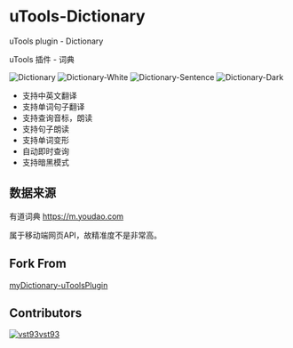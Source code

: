 # uTools-Dictionary

uTools plugin - Dictionary

uTools 插件 - 词典

![Dictionary](https://raw.githubusercontent.com/HaleShaw/uTools-Dictionary/master/Dictionary.gif)
![Dictionary-White](https://raw.githubusercontent.com/HaleShaw/uTools-Dictionary/master/Dictionary-White.png)
![Dictionary-Sentence](https://raw.githubusercontent.com/HaleShaw/uTools-Dictionary/master/Dictionary-Sentence.png)
![Dictionary-Dark](https://raw.githubusercontent.com/HaleShaw/uTools-Dictionary/master/Dictionary-Dark.png)

- 支持中英文翻译
- 支持单词句子翻译
- 支持查询音标，朗读
- 支持句子朗读
- 支持单词变形
- 自动即时查询
- 支持暗黑模式

## 数据来源

有道词典 https://m.youdao.com

属于移动端网页API，故精准度不是非常高。

## Fork From

[myDictionary-uToolsPlugin](https://github.com/vst93/myDictionary-uToolsPlugin)

## Contributors

[![vst93](https://avatars.githubusercontent.com/u/9971164?s=28)vst93](https://github.com/vst93)
